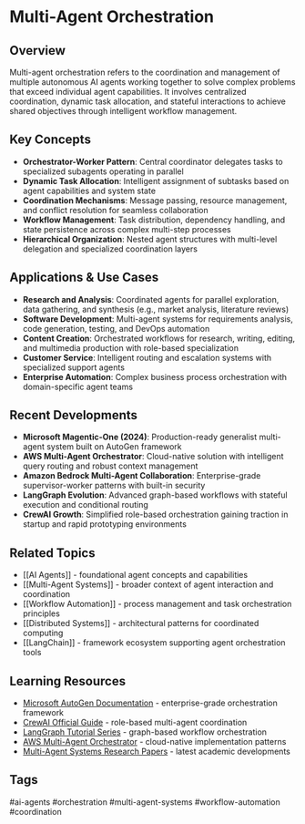 # Multi-Agent Orchestration

## Overview
Multi-agent orchestration refers to the coordination and management of multiple autonomous AI agents working together to solve complex problems that exceed individual agent capabilities. It involves centralized coordination, dynamic task allocation, and stateful interactions to achieve shared objectives through intelligent workflow management.

## Key Concepts
- **Orchestrator-Worker Pattern**: Central coordinator delegates tasks to specialized subagents operating in parallel
- **Dynamic Task Allocation**: Intelligent assignment of subtasks based on agent capabilities and system state
- **Coordination Mechanisms**: Message passing, resource management, and conflict resolution for seamless collaboration
- **Workflow Management**: Task distribution, dependency handling, and state persistence across complex multi-step processes
- **Hierarchical Organization**: Nested agent structures with multi-level delegation and specialized coordination layers

## Applications & Use Cases
- **Research and Analysis**: Coordinated agents for parallel exploration, data gathering, and synthesis (e.g., market analysis, literature reviews)
- **Software Development**: Multi-agent systems for requirements analysis, code generation, testing, and DevOps automation
- **Content Creation**: Orchestrated workflows for research, writing, editing, and multimedia production with role-based specialization
- **Customer Service**: Intelligent routing and escalation systems with specialized support agents
- **Enterprise Automation**: Complex business process orchestration with domain-specific agent teams

## Recent Developments
- **Microsoft Magentic-One (2024)**: Production-ready generalist multi-agent system built on AutoGen framework
- **AWS Multi-Agent Orchestrator**: Cloud-native solution with intelligent query routing and robust context management
- **Amazon Bedrock Multi-Agent Collaboration**: Enterprise-grade supervisor-worker patterns with built-in security
- **LangGraph Evolution**: Advanced graph-based workflows with stateful execution and conditional routing
- **CrewAI Growth**: Simplified role-based orchestration gaining traction in startup and rapid prototyping environments

## Related Topics
- [[AI Agents]] - foundational agent concepts and capabilities
- [[Multi-Agent Systems]] - broader context of agent interaction and coordination
- [[Workflow Automation]] - process management and task orchestration principles
- [[Distributed Systems]] - architectural patterns for coordinated computing
- [[LangChain]] - framework ecosystem supporting agent orchestration tools

## Learning Resources
- [Microsoft AutoGen Documentation](https://microsoft.github.io/autogen/) - enterprise-grade orchestration framework
- [CrewAI Official Guide](https://docs.crewai.com/) - role-based multi-agent coordination
- [LangGraph Tutorial Series](https://langchain-ai.github.io/langgraph/) - graph-based workflow orchestration
- [AWS Multi-Agent Orchestrator](https://github.com/awslabs/multi-agent-orchestrator) - cloud-native implementation patterns
- [Multi-Agent Systems Research Papers](https://arxiv.org/list/cs.MA/recent) - latest academic developments

## Tags
#ai-agents #orchestration #multi-agent-systems #workflow-automation #coordination